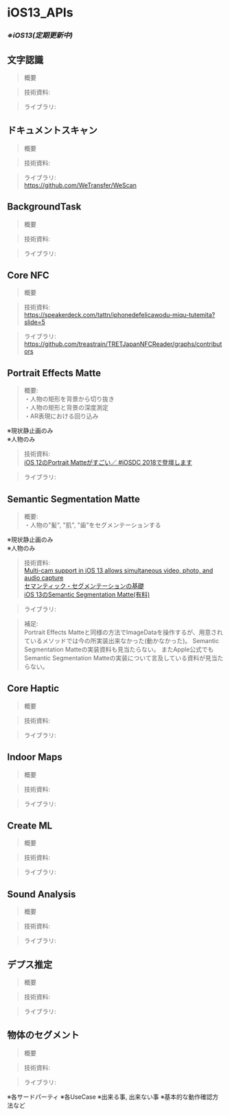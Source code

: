# iOS13_APIs

### _※iOS13(定期更新中)_

## 文字認識

> 概要 

> 技術資料:  

> ライブラリ:  

## ドキュメントスキャン

> 概要 

> 技術資料:  

> ライブラリ:  
> https://github.com/WeTransfer/WeScan

## BackgroundTask

> 概要 

> 技術資料:  

> ライブラリ:  

## Core NFC

> 概要 

> 技術資料:  
> https://speakerdeck.com/tattn/iphonedefelicawodu-miqu-tutemita?slide=5

> ライブラリ:  
> https://github.com/treastrain/TRETJapanNFCReader/graphs/contributors

## Portrait Effects Matte

> 概要:  
・人物の矩形を背景から切り抜き  
・人物の矩形と背景の深度測定  
・AR表現における回り込み  
  
 ※現状静止画のみ  
 ※人物のみ  

> 技術資料:  
[iOS 12のPortrait Matteがすごい／ #iOSDC 2018で登壇します](http://shu223.hatenablog.com/entry/2018/08/22/200226)  

> ライブラリ:  

## Semantic Segmentation Matte

> 概要:  
・人物の"髪", "肌", "歯"をセグメンテーションする  
  
 ※現状静止画のみ  
 ※人物のみ  

> 技術資料:  
[Multi-cam support in iOS 13 allows simultaneous video, photo, and audio capture](https://9to5mac.com/2019/06/07/multi-cam-support-ios13/)  
[セマンティック・セグメンテーションの基礎](https://jp.mathworks.com/content/dam/mathworks/mathworks-dot-com/company/events/webinar-cta/2459280_Basics_of_semantic_segmentation.pdf)  
[iOS 13のSemantic Segmentation Matte(有料)](https://note.mu/shu223/n/nf44027919ad4)  

> ライブラリ:  

> 補足:  
Portrait Effects Matteと同様の方法でImageDataを操作するが、用意されているメソッドでは今の所実装出来なかった(動かなかった)。 
Semantic Segmentation Matteの実装資料も見当たらない。 
またApple公式でもSemantic Segmentation Matteの実装について言及している資料が見当たらない。

## Core Haptic

> 概要 

> 技術資料:  

> ライブラリ:  

## Indoor Maps

> 概要 

> 技術資料:  

> ライブラリ:  

## Create ML

> 概要 

> 技術資料:  

> ライブラリ:  

## Sound Analysis

> 概要 

> 技術資料:  

> ライブラリ:  

## デプス推定

> 概要 

> 技術資料:  

> ライブラリ:  

## 物体のセグメント

> 概要 

> 技術資料:  

> ライブラリ:  

※各サードパーティ 
※各UseCase
※出来る事, 出来ない事
※基本的な動作確認方法など
